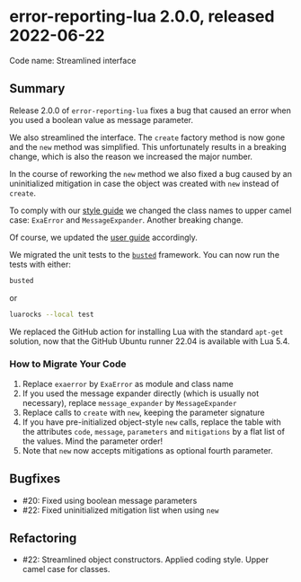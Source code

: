# error-reporting-lua 2.0.0, released 2022-06-22

Code name: Streamlined interface

## Summary

Release 2.0.0 of `error-reporting-lua` fixes a bug that caused an error when you used a boolean value as message parameter.

We also streamlined the interface. The `create` factory method is now gone and the `new` method was simplified. This unfortunately results in a breaking change, which is also the reason we increased the major number.

In the course of reworking the `new` method we also fixed a bug caused by an uninitialized mitigation in case the object was created with `new` instead of `create`.

To comply with our [style guide](https://github.com/exasol/lua-coding/blob/main/doc/lua_style_guide.md) we changed the class names to upper camel case: `ExaError` and `MessageExpander`. Another breaking change.

Of course, we updated the [user guide](../user_guide/user_guide.md) accordingly.

We migrated the unit tests to the [`busted`](https://lunarmodules.github.io/busted/) framework. You can now run the tests with either:

```bash
busted
```

or

```bash
luarocks --local test
```

We replaced the GitHub action for installing Lua with the standard `apt-get` solution, now that the GitHub Ubuntu runner 22.04 is available with Lua 5.4.

### How to Migrate Your Code

1. Replace `exaerror` by `ExaError` as module and class name
2. If you used the message expander directly (which is usually not necessary), replace `message_expander` by `MessageExpander`
3. Replace calls to `create` with `new`, keeping the parameter signature
4. If you have pre-initialized object-style `new` calls, replace the table with the attributes `code`, `message`, `parameters` and `mitigations` by a flat list of the values. Mind the parameter order!
5. Note that `new` now accepts mitigations as optional fourth parameter.

## Bugfixes

* #20: Fixed using boolean message parameters
* #22: Fixed uninitialized mitigation list when using `new` 

## Refactoring

* #22: Streamlined object constructors. Applied coding style. Upper camel case for classes.